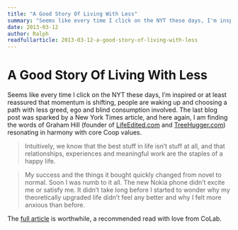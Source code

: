 ```yaml
---
title: "A Good Story Of Living With Less"
summary: "Seems like every time I click on the NYT these days, I'm inspired or at least reassured that momentum is shifting, people are waking up and choosing a path with less greed, ego and blind consumption involved."
date: 2013-03-12
author: Ralph
readfullarticle: 2013-03-12-a-good-story-of-living-with-less
---
```


# A Good Story Of Living With Less

Seems like every time I click on the NYT these days, I’m inspired or at least reassured that momentum is shifting, people are waking up and choosing a path with less greed, ego and blind consumption involved. The last blog post was sparked by a New York Times article, and here again, I am finding the words of Graham Hill (founder of [LifeEdited.com](http://www.lifeedited.com/) and [TreeHugger.com](http://www.treehugger.com/)) resonating in harmony with core Coop values.

> Intuitively, we know that the best stuff in life isn’t stuff at all, and that relationships, experiences and meaningful work are the staples of a happy life.

> My success and the things it bought quickly changed from novel to normal. Soon I was numb to it all. The new Nokia phone didn’t excite me or satisfy me. It didn’t take long before I started to wonder why my theoretically upgraded life didn’t feel any better and why I felt more anxious than before.

The [full article](http://www.nytimes.com/2013/03/10/opinion/sunday/living-with-less-a-lot-less.html?pagewanted=all) is worthwhile, a recommended read with love from CoLab.
